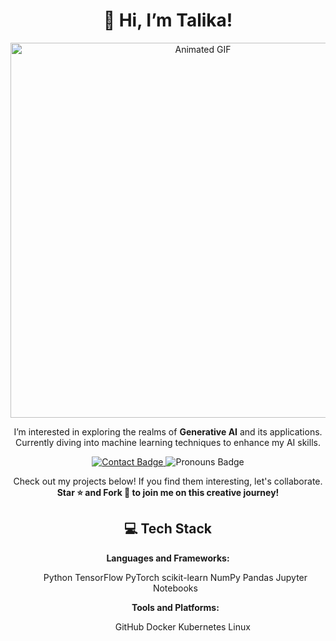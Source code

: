 <h1 align="center">👋 Hi, I’m Talika!</h1>

<p align="center">
  <img src="your_animated_gif_url_here.gif" alt="Animated GIF" width="600"/>
</p>

<p align="center">
  I’m interested in exploring the realms of <strong>Generative AI</strong> and its applications. Currently diving into machine learning techniques to enhance my AI skills.
</p>

<p align="center">
  <!-- Example badges -->
  <a href="mailto:taliqa.muhib@gmail.com">
    <img src="https://img.shields.io/badge/Contact-Me-green?style=flat-square" alt="Contact Badge"/>
  </a>
  <img src="https://img.shields.io/badge/Pronouns-She%2Fher-blueviolet?style=flat-square" alt="Pronouns Badge"/>
</p>

<p align="center">
  Check out my projects below! If you find them interesting, let's collaborate. <br>
  <strong>Star ⭐ and Fork 🍴 to join me on this creative journey!</strong>
</p>
<!-- Tech Skills Stack Section -->
<h2 align="center">💻 Tech Stack</h2>

<p align="center">
  <strong>Languages and Frameworks:</strong>
</p>

<ul align="center" style="list-style-type: none;">
  <p>Python
  TensorFlow
  PyTorch
  scikit-learn
  NumPy
  Pandas
  Jupyter Notebooks
</p>

<p align="center">
  <strong>Tools and Platforms:</strong>
</p>

<ul align="center" style="list-style-type: none;">
  <p> GitHub
  Docker
  Kubernetes
  Linux
  </p>
